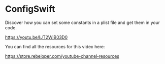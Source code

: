 # ConfigSwift

Discover how you can set some constants in a plist file and get them in your code.

https://youtu.be/IJT2WlB03D0

You can find all the resources for this video here:

https://store.rebeloper.com/youtube-channel-resources
